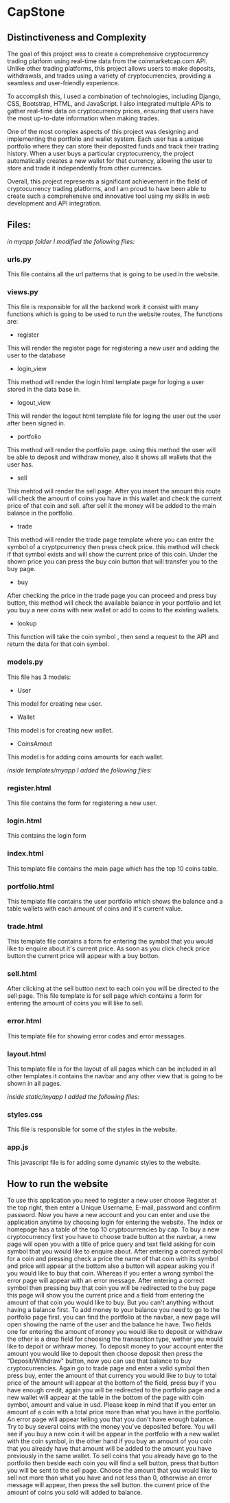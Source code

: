# CapStone
## Distinctiveness and Complexity
The goal of this project was to create a comprehensive cryptocurrency trading platform using real-time data from the coinmarketcap.com API. Unlike other trading platforms, this project allows users to make deposits, withdrawals, and trades using a variety of cryptocurrencies, providing a seamless and user-friendly experience.

To accomplish this, I used a combination of technologies, including Django, CSS, Bootstrap, HTML, and JavaScript. I also integrated multiple APIs to gather real-time data on cryptocurrency prices, ensuring that users have the most up-to-date information when making trades.

One of the most complex aspects of this project was designing and implementing the portfolio and wallet system. Each user has a unique portfolio where they can store their deposited funds and track their trading history. When a user buys a particular cryptocurrency, the project automatically creates a new wallet for that currency, allowing the user to store and trade it independently from other currencies.

Overall, this project represents a significant achievement in the field of cryptocurrency trading platforms, and I am proud to have been able to create such a comprehensive and innovative tool using my skills in web development and API integration.

## Files:

*in myapp folder I modified the following files:*
### urls.py

This file contains all the url patterns that is going to be used in the website.

### views.py 

This file is responsible for all the backend work it consist with many functions which is going to be used to run the website routes, The functions are:

* register

This will render the register page for registering a new user and adding the user to the database

* login_view 

This method will render the login html template page for loging a user stored in the data base in.

* logout_view 

This will render the logout html template file for loging the user out the user after been signed in.

* portfolio

This method will render the portfolio page. using this method the user will be able to deposit and withdraw money, also it shows all wallets that the user has.

* sell

This mehtod will render the sell page. After you insert the amount this route will check the amount of coins you have in this wallet and check the current price of that coin and sell. after sell it the money will be added to the main balance in the portfolio.

* trade 

This method will render the trade page template where you can enter the symbol of a cryptpcurrency then press check price. this method will check if that symbol exists and will show the current price of this coin. Under the shown price you can press the buy coin button that will transfer you to the buy page.

* buy 

After checking the price in the trade page you can proceed and press buy button, this method will check the available balance in your portfolio and let you buy a new coins with new wallet or add to coins to the existing wallets.

* lookup

This function will take the coin symbol , then send a request to the API and return the data for that coin symbol.

### models.py

This file has 3 models:

* User

This model for creating new user.

* Wallet

This model is for creating new wallet.

* CoinsAmout

This model is for adding coins amounts for each wallet.

*inside templates/myapp I added the following files:*

### register.html

This file contains the form for registering a new user.

### login.html

This contains the login form 

### index.html

This template file contains the main page which has the top 10 coins table.

### portfolio.html

This template file contains the user portfolio which shows the balance and a table wallets with each amount of coins and it's current value.

### trade.html

This template file contains a  form for entering the symbol that you would like to enquire about it's current price. As soon as you click check price button the current price will appear with a buy botton.

### sell.html

After clicking at the sell button next to each coin you will be directed to the sell page. This file template is for sell page which contains a form for entering the amount of coins you will like to sell.

### error.html

This template file for showing error codes and error messages.

### layout.html

This template file is for the layout of all pages which can be included in all other templates it contains the navbar and any other view that is going to be shown in all pages.

*inside static/myapp I added the following files:*

### styles.css

This file is responsible for some of the styles in the website.

### app.js

This javascript file is for adding some dynamic styles to the website.

## How to run the website

To use this application you need to register a new user choose Register at the top right, then enter a Unique Username, E-mail, password and confirm password. Now you have a new account and you can enter and use the application anytime by choosing login for entering the website.
The Index or homepage has a table of the top 10 cryptocurrencies by cap.
To buy a new cryptocurrency first you have to choose trade button at the navbar, a new page will open you with a title of price query and text field asking for coin symbol that you would like to enquire about. After entering a correct symbol for a coin and pressing check a price the name of that coin with its symbol and price will appear at the bottom also a button will appear asking you if you would like to buy that coin. Whereas if you enter a wrong symbol the error page will appear with an error message.
After entering a correct symbol then pressing buy that coin you will be redirected to the buy page this page will show you the current price and a field from entering the amount of that coin you would like to buy. But you can't anything without having a balance first.
To add money to your balance you need to go to the portfolio page first. you can find the portfolio at the navbar, a new page will open showing the name of the user and the balance he have. Two fields one for entering the amount of money you would like to deposit or withdraw the other is a drop field for choosing the transaction type, wether you would like to depoit or withraw money. To deposit money to your account enter the amount you would like to deposit then choose deposit then press the "Deposit/Withdraw" button, now you can use that balance to buy cryptocurrencies.
Again go to trade page and enter a valid symbol then press buy, enter the amount of that currency you would like to buy to total price of the amount will appear at the bottom of the field, press buy if you have enough credit, again you will be redirected to the portfolio page and a new wallet will appear at the table in the bottom of the page with coin symbol, amount and value in usd. 
Please keep in mind that if you enter an amount of a coin with a total price more than what you have in the portfolio. An error page will appear telling you that you don't have enough balance.
Try to buy several coins with the money you've deposited before. You will see if you buy a new coin it will be appear in the portfolio with a new wallet with the coin symbol, in the other hand if you buy an amount of you coin that you already have that amount will be added to the amount you have previously in the same wallet.
To sell coins that you already have go to the portfolio then beside each coin you will find a sell button, press that button you will be sent to the sell page. Choose the amount that you would like to sell not more than what you have and not less than 0, otherwise an error message will appear, then press the sell button. the current price of the amount of coins you sold will added to balance.
